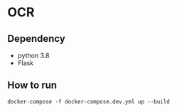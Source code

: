 # OCR

## Dependency
- python 3.8
- Flask

## How to run
``docker-compose -f docker-compose.dev.yml up --build``
